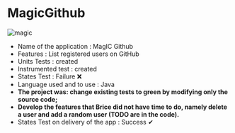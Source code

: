 # MagicGithub
![magic](https://user-images.githubusercontent.com/25436588/68020645-65d57b80-fc9f-11e9-9ab0-2b5df58cfdc4.png)

* Name of the application : MagIC Github <br/>
* Features : List registered users on GitHub <br/>
* Units Tests : created <br/>
* Instrumented test : created <br/>
* States Test : Failure ❌ <br/> 
* Language used and to use : Java <br/>
* **The project was: change existing tests to green by modifying only the source code;** <br/> 
* **Develop the features that Brice did not have time to do, namely delete a user and add a random user (TODO are in the code).** <br/>
* States Test on delivery of the app : Success ✔
